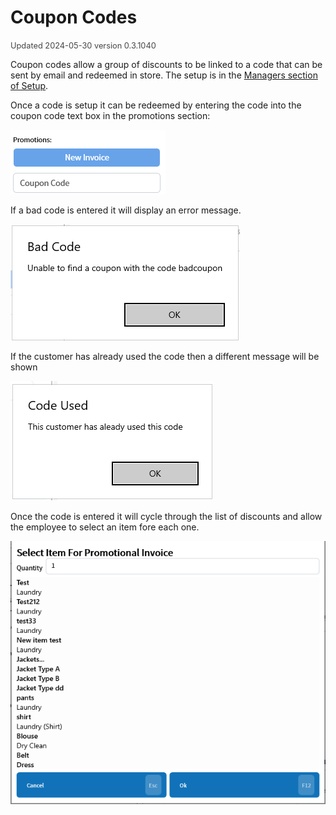 # Coupon Codes
<span style="font-size:.8rem;opacity:.8">Updated 2024-05-30 version 0.3.1040</span>

Coupon codes allow a group of discounts to be linked to a code that can be sent by email and redeemed in store. The setup is in the [Managers section of Setup](../Setup/Manager/Coupon-Codes.md).

Once a code is setup it can be redeemed by entering the code into the coupon code text box in the promotions section:

![Coupon Codes Entry](../../.attachments/Documentation/CouponCodes-Entry.png "Coupon Codes Entry")

If a bad code is entered it will display an error message.

![Bad Code](../../.attachments/Documentation/CouponCodes-BadCode.png "Bad Code")

If the customer has already used the code then a different message will be shown

![Already Used](../../.attachments/Documentation/CouponCodes-AlreadyUsed.png "Already Used")

Once the code is entered it will cycle through the list of discounts and allow the employee to select an item fore each one.

![Select Item](../../.attachments/Documentation/CouponCodes-SelectItem.png "Select Item")
